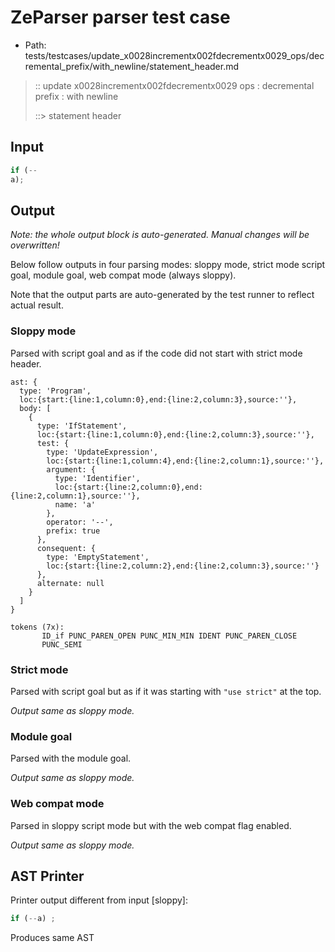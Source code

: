 # ZeParser parser test case

- Path: tests/testcases/update_x0028incrementx002fdecrementx0029_ops/decremental_prefix/with_newline/statement_header.md

> :: update x0028incrementx002fdecrementx0029 ops : decremental prefix : with newline
>
> ::> statement header

## Input

`````js
if (--
a);
`````

## Output

_Note: the whole output block is auto-generated. Manual changes will be overwritten!_

Below follow outputs in four parsing modes: sloppy mode, strict mode script goal, module goal, web compat mode (always sloppy).

Note that the output parts are auto-generated by the test runner to reflect actual result.

### Sloppy mode

Parsed with script goal and as if the code did not start with strict mode header.

`````
ast: {
  type: 'Program',
  loc:{start:{line:1,column:0},end:{line:2,column:3},source:''},
  body: [
    {
      type: 'IfStatement',
      loc:{start:{line:1,column:0},end:{line:2,column:3},source:''},
      test: {
        type: 'UpdateExpression',
        loc:{start:{line:1,column:4},end:{line:2,column:1},source:''},
        argument: {
          type: 'Identifier',
          loc:{start:{line:2,column:0},end:{line:2,column:1},source:''},
          name: 'a'
        },
        operator: '--',
        prefix: true
      },
      consequent: {
        type: 'EmptyStatement',
        loc:{start:{line:2,column:2},end:{line:2,column:3},source:''}
      },
      alternate: null
    }
  ]
}

tokens (7x):
       ID_if PUNC_PAREN_OPEN PUNC_MIN_MIN IDENT PUNC_PAREN_CLOSE
       PUNC_SEMI
`````

### Strict mode

Parsed with script goal but as if it was starting with `"use strict"` at the top.

_Output same as sloppy mode._

### Module goal

Parsed with the module goal.

_Output same as sloppy mode._

### Web compat mode

Parsed in sloppy script mode but with the web compat flag enabled.

_Output same as sloppy mode._

## AST Printer

Printer output different from input [sloppy]:

````js
if (--a) ;
````

Produces same AST
